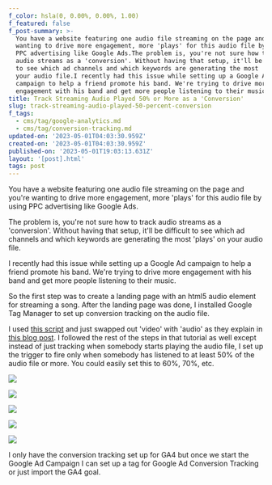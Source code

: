 ```yaml
---
f_color: hsla(0, 0.00%, 0.00%, 1.00)
f_featured: false
f_post-summary: >-
  You have a website featuring one audio file streaming on the page and you're
  wanting to drive more engagement, more 'plays' for this audio file by using
  PPC advertising like Google Ads.The problem is, you're not sure how to track
  audio streams as a 'conversion'. Without having that setup, it'll be difficult
  to see which ad channels and which keywords are generating the most 'plays' on
  your audio file.I recently had this issue while setting up a Google Ad
  campaign to help a friend promote his band. We're trying to drive more
  engagement with his band and get more people listening to their music.
title: Track Streaming Audio Played 50% or More as a 'Conversion'
slug: track-streaming-audio-played-50-percent-conversion
f_tags:
  - cms/tag/google-analytics.md
  - cms/tag/conversion-tracking.md
updated-on: '2023-05-01T04:03:30.959Z'
created-on: '2023-05-01T04:03:30.959Z'
published-on: '2023-05-01T19:03:13.631Z'
layout: '[post].html'
tags: post
---
```


You have a website featuring one audio file streaming on the page and you're wanting to drive more engagement, more 'plays' for this audio file by using PPC advertising like Google Ads.

The problem is, you're not sure how to track audio streams as a 'conversion'. Without having that setup, it'll be difficult to see which ad channels and which keywords are generating the most 'plays' on your audio file.

I recently had this issue while setting up a Google Ad campaign to help a friend promote his band. We're trying to drive more engagement with his band and get more people listening to their music.

So the first step was to create a landing page with an html5 audio element for streaming a song. After the landing page was done, I installed Google Tag Manager to set up conversion tracking on the audio file.

I used [this script](https://www.thyngster.com/tracking-html5-videos-gtm/?ref=freak.marketing) and just swapped out 'video' with 'audio' as they explain in [this blog post](https://www.analyticsmania.com/post/track-html5-audio-player-with-google-tag-manager/?ref=freak.marketing). I followed the rest of the steps in that tutorial as well except instead of just tracking when somebody starts playing the audio file, I set up the trigger to fire only when somebody has listened to at least 50% of the audio file or more. You could easily set this to 60%, 70%, etc.

![](https://uploads-ssl.webflow.com/643ef3037ed557253b9bbcfe/644f39d8057e88466e967e70_CleanShot-2022-08-26-at-10.38.34%402x.jpeg)

![](https://uploads-ssl.webflow.com/643ef3037ed557253b9bbcfe/644f39d8f48193f12b659166_CleanShot-2022-08-26-at-10.39.16%402x.jpeg)

![](https://uploads-ssl.webflow.com/643ef3037ed557253b9bbcfe/644f39d81770ff2aa4e7dee1_CleanShot-2022-08-26-at-10.39.37%402x.jpeg)

![](https://uploads-ssl.webflow.com/643ef3037ed557253b9bbcfe/644f39d830aff1349480459c_CleanShot-2022-08-26-at-10.39.57%402x.jpeg)

![](https://uploads-ssl.webflow.com/643ef3037ed557253b9bbcfe/644f39d8352fddebaa15407a_CleanShot-2022-08-26-at-10.40.10%402x.jpeg)

I only have the conversion tracking set up for GA4 but once we start the Google Ad Campaign I can set up a tag for Google Ad Conversion Tracking or just import the GA4 goal.

‍
